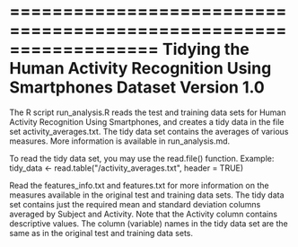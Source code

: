 ==================================================================
Tidying the Human Activity Recognition Using Smartphones Dataset
Version 1.0
==================================================================
The R script run_analysis.R reads the test and training data sets for Human Activity Recognition Using Smartphones, and creates a tidy data in the file set activity_averages.txt. The tidy data set contains the averages of various measures. More information is available in run_analysis.md.

To read the tidy data set, you may use the read.file() function.
Example: tidy_data <- read.table("<file path>/activity_averages.txt", header = TRUE)

Read the features_info.txt and features.txt for more information on the measures available in the original test and training data sets. The tidy data set contains just the required mean and standard deviation columns averaged by Subject and Activity. Note that the Activity column contains descriptive values. The column (variable) names in the tidy data set are the same as in the original test and training data sets.